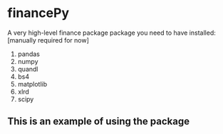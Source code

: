 # financePy
A very high-level finance package
package you need to have installed: [manually required for now]
1. pandas
2. numpy
3. quandl
4. bs4
5. matplotlib
6. xlrd
7. scipy


## This is an example of using the package

